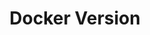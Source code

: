 ---
title: "Docker Version"
description: "More information on why Docker version marks the installation as unsupported."
---